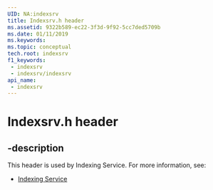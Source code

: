 ```yaml
---
UID: NA:indexsrv
title: Indexsrv.h header
ms.assetid: 9322b589-ec22-3f3d-9f92-5cc7ded5709b
ms.date: 01/11/2019
ms.keywords: 
ms.topic: conceptual
tech.root: indexsrv
f1_keywords:
 - indexsrv
 - indexsrv/indexsrv
api_name:
 - indexsrv
---
```


# Indexsrv.h header


## -description

This header is used by Indexing Service. For more information, see:

- [Indexing Service](../_indexsrv/index.md)

